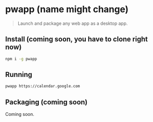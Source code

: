 # pwapp (name might change)

> Launch and package any web app as a desktop app.

## Install (coming soon, you have to clone right now)

```sh
npm i -g pwapp
```

## Running

```sh
pwapp https://calendar.google.com
```

## Packaging (coming soon)

Coming soon.

